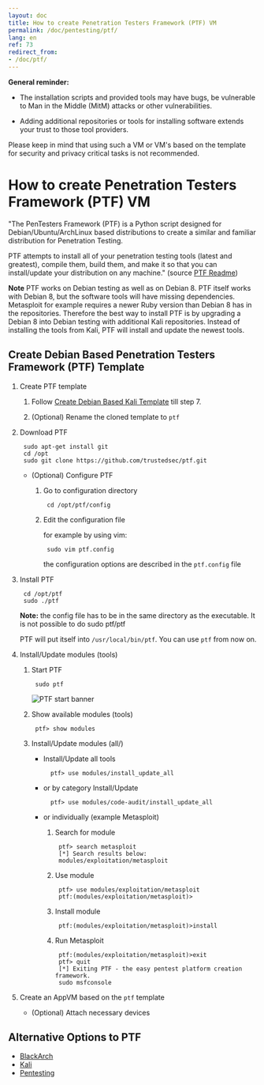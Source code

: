 ```yaml
---
layout: doc
title: How to create Penetration Testers Framework (PTF) VM
permalink: /doc/pentesting/ptf/
lang: en
ref: 73
redirect_from:
- /doc/ptf/
---
```


**General reminder:**

- The installation scripts and provided tools may have bugs, be vulnerable to Man in the Middle (MitM) attacks or other vulnerabilities.

- Adding additional repositories or tools for installing software extends your trust to those tool providers.

Please keep in mind that using such a VM or VM's based on the template for security and privacy critical tasks is not recommended.

How to create Penetration Testers Framework (PTF) VM
====================================================

"The PenTesters Framework (PTF) is a Python script designed for Debian/Ubuntu/ArchLinux based distributions to create a similar and familiar distribution for Penetration Testing.

PTF attempts to install all of your penetration testing tools (latest and greatest), compile them, build them, and make it so that you can install/update your distribution on any machine." (source [PTF Readme](https://github.com/trustedsec/ptf/blob/master/README.md))

**Note** PTF works on Debian testing as well as on Debian 8. PTF itself works with Debian 8, but the software tools will have missing dependencies. Metasploit for example requires a newer Ruby version than Debian 8 has in the repositories. Therefore the best way to install PTF is by upgrading a Debian 8 into Debian testing with additional Kali repositories. Instead of installing the tools from Kali, PTF will install and update the newest tools.

Create Debian Based Penetration Testers Framework (PTF) Template
----------------------------------------------------------------

1. Create PTF template

    1. Follow [Create Debian Based Kali Template](/doc/pentesting/kali/) till step 7.

    2. (Optional) Rename the cloned template to `ptf`

2. Download PTF

        sudo apt-get install git
        cd /opt
        sudo git clone https://github.com/trustedsec/ptf.git

    - (Optional) Configure PTF

        1. Go to configuration directory

                cd /opt/ptf/config

        2. Edit the configuration file

            for example by using vim:

                sudo vim ptf.config

            the configuration options are described in the `ptf.config` file

3. Install PTF

        cd /opt/ptf
        sudo ./ptf

    **Note:** the config file has to be in the same directory as the executable. It is not
possible to do sudo ptf/ptf

    PTF will put itself into `/usr/local/bin/ptf`. You can use `ptf` from now on.

4. Install/Update modules (tools)

    1. Start PTF

            sudo ptf

        ![PTF start banner](/attachment/wiki/PTF/ptf-banner.png)

    2. Show available modules (tools)

            ptf> show modules

    3. Install/Update modules (all/)

        - Install/Update all tools

                ptf> use modules/install_update_all

        - or by category Install/Update

                ptf> use modules/code-audit/install_update_all

        - or individually (example Metasploit)

            1. Search for module

                    ptf> search metasploit
                    [*] Search results below:
                    modules/exploitation/metasploit

            2. Use module

                    ptf> use modules/exploitation/metasploit
                    ptf:(modules/exploitation/metasploit)>

            3. Install module

                    ptf:(modules/exploitation/metasploit)>install

            4. Run Metasploit

                    ptf:(modules/exploitation/metasploit)>exit
                    ptf> quit
                    [*] Exiting PTF - the easy pentest platform creation framework.
                    sudo msfconsole

5. Create an AppVM based on the `ptf` template

    - (Optional) Attach necessary devices


Alternative Options to PTF
--------------------------

- [BlackArch](/doc/pentesting/blackarch/)
- [Kali](/doc/pentesting/kali/)
- [Pentesting](/doc/pentesting/)
